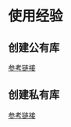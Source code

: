 # 使用经验

## 创建公有库

[参考链接](http://qiubaiying.top/2017/03/08/CocoaPods%E5%85%AC%E6%9C%89%E4%BB%93%E5%BA%93%E7%9A%84%E5%88%9B%E5%BB%BA/)

## 创建私有库

[参考链接](https://www.jianshu.com/p/0c640821b36f)